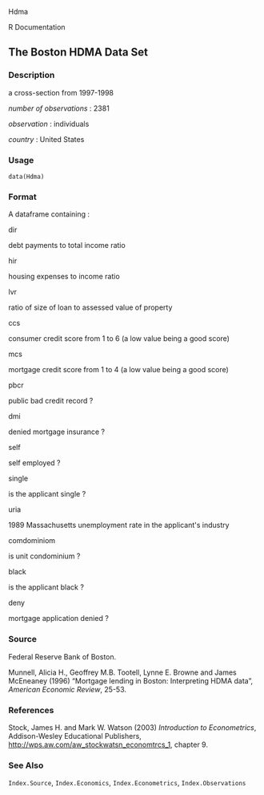 Hdma

R Documentation

## The Boston HDMA Data Set

### Description

a cross-section from 1997-1998

_number of observations_ : 2381

_observation_ : individuals

_country_ : United States

### Usage

    data(Hdma)

### Format

A dataframe containing :

dir

debt payments to total income ratio

hir

housing expenses to income ratio

lvr

ratio of size of loan to assessed value of property

ccs

consumer credit score from 1 to 6 (a low value being a good score)

mcs

mortgage credit score from 1 to 4 (a low value being a good score)

pbcr

public bad credit record ?

dmi

denied mortgage insurance ?

self

self employed ?

single

is the applicant single ?

uria

1989 Massachusetts unemployment rate in the applicant's industry

comdominiom

is unit condominium ?

black

is the applicant black ?

deny

mortgage application denied ?

### Source

Federal Reserve Bank of Boston.

Munnell, Alicia H., Geoffrey M.B. Tootell, Lynne E. Browne and James McEneaney
(1996) “Mortgage lending in Boston: Interpreting HDMA data”, _American
Economic Review_, 25-53.

### References

Stock, James H. and Mark W. Watson (2003) _Introduction to Econometrics_,
Addison-Wesley Educational Publishers,
<http://wps.aw.com/aw_stockwatsn_economtrcs_1>, chapter 9.

### See Also

`Index.Source`, `Index.Economics`, `Index.Econometrics`, `Index.Observations`

